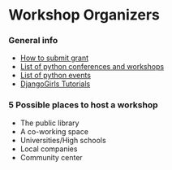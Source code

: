 # Workshop Organizers

### General info

- [How to submit grant](https://www.python.org/psf/grants/)  
- [List of python conferences and workshops](https://www.python.org/community/workshops/)  
- [List of python events](https://wiki.python.org/moin/PythonEventsCalendar#Submitting_an_Event)  
- [DjangoGirls Tutorials](https://tutorial.djangogirls.org)  

### 5 Possible places to host a workshop

- The public library
- A co-working space
- Universities/High schools
- Local companies
- Community center

